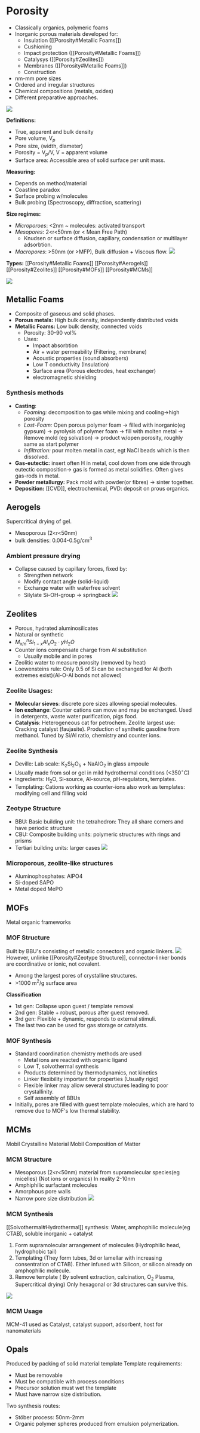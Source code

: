 # Porosity
- Classically organics, polymeric foams
- Inorganic porous materials developed for:
	- Insulation ([[Porosity#Metallic Foams]])
	- Cushioning
	- Impact protection ([[Porosity#Metallic Foams]])
	- Catalysys ([[Porosity#Zeolites]])
	- Membranes  ([[Porosity#Metallic Foams]])
	- Construction
- nm-mm pore sizes
- Ordered and irregular structures
- Chemical compositions (metals, oxides)
- Different preparative approaches.

![](./static/KJM5100-images/Pores.png)

**Definitions:**
- True, apparent and bulk density
- Pore volume, V$_p$
- Pore size, (width, diameter)
- Porosity = V$_p$/V, V = apparent volume
- Surface area: Accessible area of solid surface per unit mass.

**Measuring:**
- Depends on method/material
- Coastline paradox
- Surface probing w/molecules
- Bulk probing (Spectroscopy, diffraction, scattering)

**Size regimes:**
- *Microporoes*: \<2nm ~ molecules: activated transport
- *Mesopores*: 2\<r<50nm (or \< Mean Free Path)
	- Knudsen or surface diffusion, capillary, condensation or multilayer adsorbtion.
- *Macropores*: \>50nm (or \>MFP), Bulk diffusion + Viscous flow.
![](./static/KJM5100-images/pores-transport.png)

**Types:**
[[Porosity#Metallic Foams]]
[[Porosity#Aerogels]]
[[Porosity#Zeolites]]
[[Porosity#MOFs]]
[[Porosity#MCMs]]

![](./static/KJM5100-images/porous-overview.png)
## Metallic Foams
- Composite of gaseous and solid phases.
- **Porous metals:** High bulk density, independently distributed voids
- **Metallic Foams:** Low bulk density, connected voids
	- Porosity: 30-90 vol%
	- Uses:
		- Impact absorbtion
		- Air + water permeability (Filtering, membrane)
		- Acoustic properties (sound absorbers)
		- Low T conductivity (Insulation)
		- Surface area (Porous electrodes, heat exchanger)
		- electromagnetic shielding
### Synthesis methods
- **Casting**: 
	- *Foaming:* decomposition to gas while mixing and cooling->high porosity
	- *Lost-Foam:* Open porous polymer foam -> filled with inorganic(eg gypsum) -> pyrolysis of polymer foam -> fill with molten metal -> Remove mold (eg solvation) -> product w/open porosity, roughly same as start polymer
	- *Infiltration:* pour molten metal in cast, egt NaCl beads which is then dissolved.
- **Gas-eutectic:** insert often H in metal, cool down from one side through eutectic composition-> gas is formed as metal solidifies. Often gives gas-rods in metal.
- **Powder metallurgy:** Pack mold with powder(or fibres) -> sinter together.
- **Deposition:** [[CVD]], electrochemical, PVD: deposit on prous organics.


## Aerogels
Supercritical drying of gel.
- Mesoporous (2\<r\<50nm)
- bulk densities: 0.004-0.5g/cm$^3$

### Ambient pressure drying
- Collapse caused by capillary forces, fixed by:
	- Strengthen network
	- Modify contact angle (solid-liquid)
	- Exchange water with waterfree solvent
	- Silylate Si-OH-group -> springback
![](./static/KJM5100-images/silicagel-silylated.png)

## Zeolites
- Porous, hydrated aluminosilicates
- Natural or synthetic
- $M^n_{x/n} Si_{1-x} Al_x O_2 \cdot yH_2O$
- Counter ions compensate charge from Al substitution
	- Usually mobile and in pores
- Zeolitic water to measure porosity (removed by heat)
- Loewensteins rule: Only 0.5 of Si can be exchanged for Al (both extremes exist)(Al-O-Al bonds not allowed)

### Zeolite Usages:
- **Molecular sieves**: discrete pore sizes allowing special molecules.
- **Ion exchange**: Counter cations can move and may be exchanged. Used in detergents, waste water purification, pigs food.
- **Catalysis**:  Heterogeneous cat for petrochem. Zeolite largest use: Cracking catalyst (faujasite). Production of synthetic gasoline from methanol. Tuned by Si/Al ratio, chemistry and counter ions.

### Zeolite Synthesis 
- Deville: Lab scale: K$_2$Si$_2$O$_5$ + NaAlO$_2$ in glass ampoule
- Usually made from sol or gel in mild hydrothermal conditions (\<350$^\circ$C)
- Ingredients: H$_2$O, Si-source, Al-source, pH-regulators, templates.
- Templating: Cations working as counter-ions also work as templates: modifying cell and filling void

### Zeotype Structure
- BBU: Basic building unit: the tetrahedron: They all share corners and have periodic structure
- CBU: Composite building units: polymeric structures with rings and prisms
- Tertiari building units: larger cases
![](./static/KJM5100-images/Zeolite-CBU.png)

### Microporous, zeolite-like structures
- Aluminophosphates: AlPO4
- Si-doped SAPO
- Metal doped MePO

## MOFs
Metal organic frameworks

### MOF Structure
Built by BBU's consisting of metallic connectors and organic linkers.
![](./static/KJM5100-images/MOF-structure.png)
However, unlinke [[Porosity#Zeotype Structure]], connector-linker bonds are coordinative or ionic, not covalent.
- Among the largest pores of crystalline structures.
- \>1000 m$^2$/g surface area

**Classification**
- 1st gen: Collapse upon guest / template removal
- 2nd gen: Stable + robust, porous after guest removed.
- 3rd gen: Flexible + dynamic, responds to external stimuli.
- The last two can be used for gas storage or catalysts.

### MOF Synthesis
- Standard coordination chemistry methods are used
	- Metal ions are reacted with organic ligand
	- Low T, solvothermal synthesis
	- Products determined by thermodynamics, not kinetics
	- Linker flexibility important for properties (Usually rigid)
	- Flexible linker may allow several structures leading to poor crystallinity.
	- Self assembly of BBUs
- Initially, pores are filled with guest template molecules, which are hard to remove due to MOF's low thermal stability.



## MCMs
Mobil Crystalline Material
Mobil Composition of Matter


### MCM Structure
- Mesoporous (2\<r\<50nm) material from supramolecular species(eg micelles) (Not ions or organics) In reality 2-10nm
- Amphiphilic surfactant molecules
- Amorphous pore walls
- Narrow pore size distribution
![](./static/KJM5100-images/MCM-structures.png)

### MCM Synthesis
[[Solvothermal#Hydrothermal]] synthesis: Water, amphophilic molecule(eg CTAB), soluble inorganic + catalyst
1. Form supramolecular arrangement of molecules (Hydrophilic head, hydrophobic tail)
2. Templating (They form tubes, 3d or lamellar with increasing consentration of CTAB). Either infused with Silicon, or silicon already on amphophilic molecule.
3. Remove template ( By solvent extraction, calcination, O$_2$ Plasma, Supercritical drying) Only hexagonal or 3d structures can survive this.

![](./static/KJM5100-images/MCM-synth.png)

### MCM Usage
MCM-41 used as Catalyst, catalyst support, adsorbent, host for nanomaterials

## Opals
Produced by packing of solid material template
Template requirements:
- Must be removable
- Must be compatible with process conditions
- Precursor solution must wet the template
- Must have narrow size distribution.

Two synthesis routes:
- Stöber process: 50nm-2mm
- Organic polymer spheres produced from emulsion polymerization. 